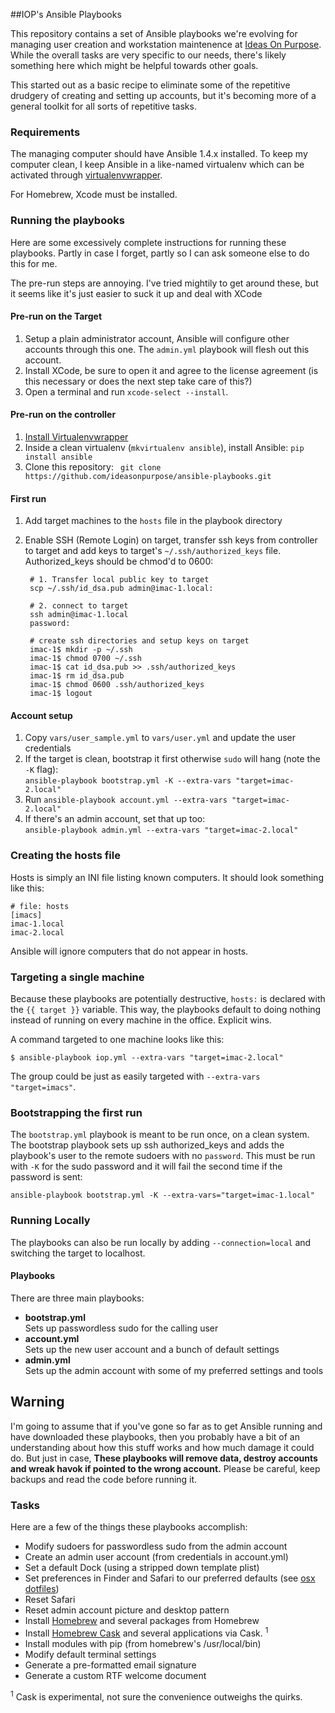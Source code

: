 ##IOP's Ansible Playbooks

This repository contains a set of Ansible playbooks we're evolving for managing user creation and workstation maintenence at [Ideas On Purpose][iop]. While the overall tasks are very specific to our needs, there's likely something here which might be helpful towards other goals. 

This started out as a basic recipe to eliminate some of the repetitive drudgery of creating and setting up accounts, but it's becoming more of a general toolkit for all sorts of repetitive tasks.

### Requirements

The managing computer should have Ansible 1.4.x installed. To keep my computer clean, I keep Ansible in a like-named virtualenv which can be activated through [virtualenvwrapper][venvw].

For Homebrew, Xcode must be installed. 

### Running the playbooks

Here are some excessively complete instructions for running these playbooks. Partly in case I forget, partly so I can ask someone else to do this for me. 

The pre-run steps are annoying. I've tried mightily to get around these, but it seems like it's just easier to suck it up and deal with XCode

#### Pre-run on the Target
1. Setup a plain administrator account, Ansible will configure other accounts through this one. The `admin.yml` playbook will flesh out this account. 
2. Install XCode, be sure to open it and agree to the license agreement (is this necessary or does the next step take care of this?)
3. Open a terminal and run `xcode-select --install`. 

#### Pre-run on the controller
1. [Install Virtualenvwrapper][venvw install]
2. Inside a clean virtualenv (`mkvirtualenv ansible`), install Ansible:
        `pip install ansible`
3. Clone this repository: ` git clone https://github.com/ideasonpurpose/ansible-playbooks.git`


#### First run
1. Add target machines to the `hosts` file in the playbook directory
2. Enable SSH (Remote Login) on target, transfer ssh keys from controller to target and add keys to target's `~/.ssh/authorized_keys` file. Authorized_keys should be chmod'd to 0600:
    
        # 1. Transfer local public key to target
        scp ~/.ssh/id_dsa.pub admin@imac-1.local:

        # 2. connect to target
        ssh admin@imac-1.local
        password:

        # create ssh directories and setup keys on target
        imac-1$ mkdir -p ~/.ssh
        imac-1$ chmod 0700 ~/.ssh
        imac-1$ cat id_dsa.pub >> .ssh/authorized_keys
        imac-1$ rm id_dsa.pub
        imac-1$ chmod 0600 .ssh/authorized_keys
        imac-1$ logout

#### Account setup
1. Copy `vars/user_sample.yml` to `vars/user.yml` and update the user credentials
4. If the target is clean, bootstrap it first otherwise `sudo` will hang (note the `-K` flag):  
    `ansible-playbook bootstrap.yml -K --extra-vars "target=imac-2.local"`
5. Run `ansible-playbook account.yml --extra-vars "target=imac-2.local"`
6. If there's an admin account, set that up too:  
    `ansible-playbook admin.yml --extra-vars "target=imac-2.local"`



### Creating the hosts file

Hosts is simply an INI file listing known computers. It should look something like this:

    # file: hosts
    [imacs]
    imac-1.local
    imac-2.local

Ansible will ignore computers that do not appear in hosts.

### Targeting a single machine 
Because these playbooks are potentially destructive, `hosts:` is declared with the `{{ target }}` variable. This way, the playbooks default to doing nothing instead of running on every machine in the office. Explicit wins. 

A command targeted to one machine looks like this:

    $ ansible-playbook iop.yml --extra-vars "target=imac-2.local"

The group could be just as easily targeted with `--extra-vars "target=imacs"`.

### Bootstrapping the first run

The `bootstrap.yml` playbook is meant to be run once, on a clean system. The bootstrap playbook sets up ssh authorized_keys and adds the playbook's user to the remote sudoers with no `password`. This must be run with `-K` for the sudo password and it will fail the second time if the password is sent:

    ansible-playbook bootstrap.yml -K --extra-vars="target=imac-1.local"


### Running Locally
The playbooks can also be run locally by adding `--connection=local` and switching the target to localhost.

#### Playbooks
There are three main playbooks:

* **bootstrap.yml**  
    Sets up passwordless sudo for the calling user
* **account.yml**  
    Sets up the new user account and a bunch of default settings
* **admin.yml**  
    Sets up the admin account with some of my preferred settings and tools


## Warning
I'm going to assume that if you've gone so far as to get Ansible running and have downloaded these playbooks, then you probably have a bit of an understanding about how this stuff works and how much damage it could do. But just in case, **These playbooks will remove data, destroy accounts and wreak havok if pointed to the wrong account.** Please be careful, keep backups and read the code before running it.

### Tasks
Here are a few of the things these playbooks accomplish:

* Modify sudoers for passwordless sudo from the admin account
* Create an admin user account (from credentials in account.yml)
* Set a default Dock (using a stripped down template plist)
* Set preferences in Finder and Safari to our preferred defaults (see [osx dotfiles][dotfiles])
* Reset Safari
* Reset admin account picture and desktop pattern
* Install [Homebrew][] and several packages from Homebrew
* Install [Homebrew Cask][cask] and several applications via Cask. <sup>1</sup>
* Install modules with pip (from homebrew's /usr/local/bin)
* Modify default terminal settings
* Generate a pre-formatted email signature
* Generate a custom RTF welcome document


<sup>1</sup> Cask is experimental, not sure the convenience outweighs the quirks.

[iop]: http://ideasonpurpose.com
[dotfiles]: https://github.com/mathiasbynens/dotfiles/blob/master/.osx
[homebrew]: http://brew.sh
[cask]: https://github.com/phinze/homebrew-cask
[venvw]: https://bitbucket.org/dhellmann/virtualenvwrapper/
[venvw install]: http://virtualenvwrapper.readthedocs.org/en/latest/install.html
